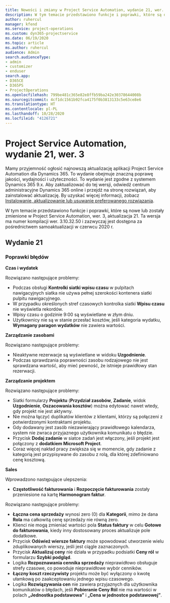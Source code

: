 ```yaml
---
title: Nowości i zmiany w Project Service Automation, wydanie 21, wer. 3
description: W tym temacie przedstawiono funkcje i poprawki, które są dostepne w Project Service Automation, aktualizacja 21, wer. 3.
author: ruhercul
manager: kfend
ms.service: project-operations
ms.custom: dyn365-projectservice
ms.date: 06/19/2020
ms.topic: article
ms.author: ruhercul
audience: Admin
search.audienceType:
- admin
- customizer
- enduser
search.app:
- D365CE
- D365PS
- ProjectOperations
ms.openlocfilehash: 799be481c365e82e8ffb59ba242e30378644008b
ms.sourcegitcommit: 4cf1dc1561b92fca4175f0b3813133c5e63ce8e6
ms.translationtype: HT
ms.contentlocale: pl-PL
ms.lasthandoff: 10/28/2020
ms.locfileid: "4126721"
---
```

# <a name="project-service-automation-update-release-21-v3"></a>Project Service Automation, wydanie 21, wer. 3

Mamy przyjemność ogłosić najnowszą aktualizację aplikacji Project Service Automation dla Dynamics 365. To wydanie obejmuje znaczną poprawę jakości, wydajności i użyteczności. To wydanie jest zgodne z systemem Dynamics 365 9.x. Aby zaktualizować do tej wersji, odwiedź centrum administracyjne Dynamics 365 online i przejdź na stronę rozwiązań, aby zainstalować aktualizację. By uzyskać więcej informacji, zobacz [Instalowanie, aktualizowanie lub usuwanie preferowanego rozwiązania](https://docs.microsoft.com/power-platform/admin/install-remove-preferred-solution).

W tym temacie przedstawiono funkcje i poprawki, które są nowe lub zostały zmienione w Project Service Automation, wer. 3, aktualizacja 21. Ta wersja ma numer kompilacji wer. 3.10.32.50 i zazwyczaj jest dostępna za pośrednictwem samoaktualizacji w czerwcu 2020 r.

## <a name="update-release-21"></a>Wydanie 21

### <a name="bug-fixes"></a>Poprawki błędów

**Czas i wydatek**

Rozwiązano następujące problemy:

- Podczas obsługi **Kontrolki siatki wpisu czasu** w pulpitach nawigacyjnych siatka nie używa pełnej szerokości kontenera siatki pulpitu nawigacyjnego.
- W przypadku określonych stref czasowych kontrolka siatki **Wpisu czasu** nie wyświetla rekordów.
- Wpisy czasu o godzinie 9:00 są wyświetlane w złym dniu.
- Użytkownicy nie są w stanie przesłać kosztów, jeśli kategoria wydatku, **Wymagany paragon wydatków** nie zawiera wartości.

**Zarządzanie zasobami**

Rozwiązano następujące problemy:

- Nieaktywne rezerwacje są wyświetlane w widoku **Uzgodnienie**.
- Podczas sprawdzania poprawności zasobu rodzajowego nie jest sprawdzana wartość, aby mieć pewność, że istnieje prawidłowy stan rezerwacji.

**Zarządzanie projektem**

Rozwiązano następujące problemy:

- Siatki formularzy **Projektu** (**Przydział zasobów**, **Zadanie**, widok **Uzgodnienie**, **Oszacowania kosztów**) można edytować nawet wtedy, gdy projekt nie jest aktywny.
- Nie można łączyć duplikatów klientów z klientami, którzy są połączeni z potwierdzonymi kontraktami projektu.
- Gdy dodawany jest zasób niezawierający prawidłowego kalendarza, system nie zwraca przyjaznego użytkownika komunikatu o błędzie.
- Przycisk **Dodaj zadanie** w siatce zadań jest włączony, jeśli projekt jest połączony z **dodatkiem Microsoft Project**.
- Coraz więcej nakład pracy zwiększa się w momencie, gdy zadanie z kategorią jest przypisywane do zasobu z rolą, dla której zdefiniowano cenę kosztową.

**Sales**

Wprowadzono następujące ulepszenia:

- **Częstotliwość fakturowania** i **Rozpoczęcie fakturowania** zostały przeniesione na kartę **Harmonogram faktur**.

Rozwiązano następujące problemy:

- **Łączna cena sprzedaży** wynosi zero (0) dla **Kategorii**, mimo że dana **Rola** ma całkowitą cenę sprzedaży nie równą zero.
- Klienci nie mogą zmieniać wartości pola **Status faktury** w celu **Gotowe do fakturowania**, kiedy inny dostosowany proces aktualizuje pole dodatkowe.
- Przycisk **Odśwież wiersze faktury** może spowodować utworzenie wielu zduplikowanych wierszy, jeśli jest ciągle zaznaczonych.
- Przycisk **Aktualizuj ceny** nie działa w przypadku podsiatki **Ceny ról** w formularzu **Szybki podgląd**.
- Logika **Rozpoznawania cennika sprzedaży** nieprawidłowo obsługuje strefy czasowe, co powoduje nieprawidłowe wybór cenników.
- **Łączny koszt rzeczywisty** projektu może być wyłączony o kwotę ułamkową po zaakceptowaniu jednego wpisu czasowego.
- Logika **Rozwiązywania cen** nie zawiera przyjaznych dla użytkownika komunikatów o błędach, jeśli **Pobieranie Ceny Ról** nie ma wartości w polach **„Jednostka podstawowa”** i **„Cena w jednostce podstawowej”**.
